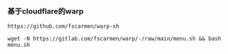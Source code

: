 ### 基于cloudflare的warp

```
https://github.com/fscarmen/warp-sh
```


```
wget -N https://gitlab.com/fscarmen/warp/-/raw/main/menu.sh && bash menu.sh
```